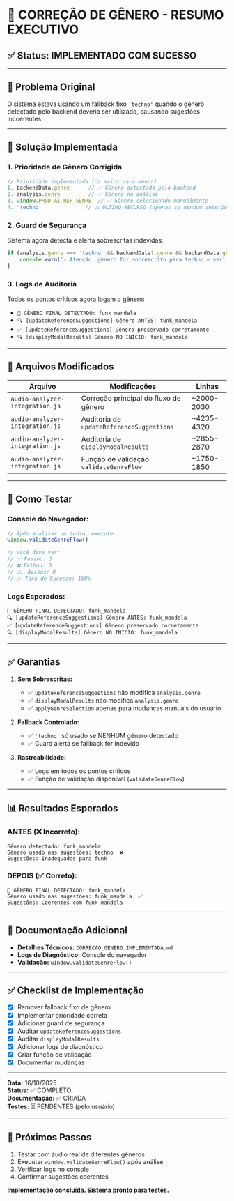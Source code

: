 # 🎯 CORREÇÃO DE GÊNERO - RESUMO EXECUTIVO

## ✅ Status: IMPLEMENTADO COM SUCESSO

---

## 🎯 Problema Original

O sistema estava usando um fallback fixo `'techno'` quando o gênero detectado pelo backend deveria ser utilizado, causando sugestões incoerentes.

---

## 🔧 Solução Implementada

### 1. **Prioridade de Gênero Corrigida**

```javascript
// Prioridade implementada (da maior para menor):
1. backendData.genre      // ✅ Gênero detectado pelo backend
2. analysis.genre         // ✅ Gênero na análise
3. window.PROD_AI_REF_GENRE  // ✅ Gênero selecionado manualmente
4. 'techno'              // ⚠️ ÚLTIMO RECURSO (apenas se nenhum anterior)
```

### 2. **Guard de Segurança**

Sistema agora detecta e alerta sobrescritas indevidas:
```javascript
if (analysis.genre === 'techno' && backendData?.genre && backendData.genre !== 'techno') {
    console.warn('⚠️ Atenção: gênero foi sobrescrito para techno — verifique fluxo.');
}
```

### 3. **Logs de Auditoria**

Todos os pontos críticos agora logam o gênero:
- `🎯 GÊNERO FINAL DETECTADO: funk_mandela`
- `🔍 [updateReferenceSuggestions] Gênero ANTES: funk_mandela`
- `✅ [updateReferenceSuggestions] Gênero preservado corretamente`
- `🔍 [displayModalResults] Gênero NO INÍCIO: funk_mandela`

---

## 📁 Arquivos Modificados

| Arquivo | Modificações | Linhas |
|---------|--------------|--------|
| `audio-analyzer-integration.js` | Correção principal do fluxo de gênero | ~2000-2030 |
| `audio-analyzer-integration.js` | Auditoria de `updateReferenceSuggestions` | ~4235-4320 |
| `audio-analyzer-integration.js` | Auditoria de `displayModalResults` | ~2855-2870 |
| `audio-analyzer-integration.js` | Função de validação `validateGenreFlow` | ~1750-1850 |

---

## 🧪 Como Testar

### Console do Navegador:

```javascript
// Após analisar um áudio, execute:
window.validateGenreFlow()

// Você deve ver:
// ✅ Passou: 3
// ❌ Falhou: 0
// ⚠️  Avisos: 0
// 📈 Taxa de Sucesso: 100%
```

### Logs Esperados:

```
🎯 GÊNERO FINAL DETECTADO: funk_mandela
🔍 [updateReferenceSuggestions] Gênero ANTES: funk_mandela
✅ [updateReferenceSuggestions] Gênero preservado corretamente
🔍 [displayModalResults] Gênero NO INÍCIO: funk_mandela
```

---

## ✅ Garantias

1. **Sem Sobrescritas:**
   - ✅ `updateReferenceSuggestions` não modifica `analysis.genre`
   - ✅ `displayModalResults` não modifica `analysis.genre`
   - ✅ `applyGenreSelection` apenas para mudanças manuais do usuário

2. **Fallback Controlado:**
   - ✅ `'techno'` só usado se NENHUM gênero detectado
   - ✅ Guard alerta se fallback for indevido

3. **Rastreabilidade:**
   - ✅ Logs em todos os pontos críticos
   - ✅ Função de validação disponível (`validateGenreFlow`)

---

## 📊 Resultados Esperados

### ANTES (❌ Incorreto):
```
Gênero detectado: funk_mandela
Gênero usado nas sugestões: techno  ❌
Sugestões: Inadequadas para funk
```

### DEPOIS (✅ Correto):
```
🎯 GÊNERO FINAL DETECTADO: funk_mandela
Gênero usado nas sugestões: funk_mandela  ✅
Sugestões: Coerentes com funk mandela
```

---

## 📝 Documentação Adicional

- **Detalhes Técnicos:** `CORRECAO_GENERO_IMPLEMENTADA.md`
- **Logs de Diagnóstico:** Console do navegador
- **Validação:** `window.validateGenreFlow()`

---

## ✅ Checklist de Implementação

- [x] Remover fallback fixo de gênero
- [x] Implementar prioridade correta
- [x] Adicionar guard de segurança
- [x] Auditar `updateReferenceSuggestions`
- [x] Auditar `displayModalResults`
- [x] Adicionar logs de diagnóstico
- [x] Criar função de validação
- [x] Documentar mudanças

---

**Data:** 16/10/2025  
**Status:** ✅ COMPLETO  
**Documentação:** ✅ CRIADA  
**Testes:** ⏳ PENDENTES (pelo usuário)

---

## 🚀 Próximos Passos

1. Testar com áudio real de diferentes gêneros
2. Executar `window.validateGenreFlow()` após análise
3. Verificar logs no console
4. Confirmar sugestões coerentes

**Implementação concluída. Sistema pronto para testes.**
